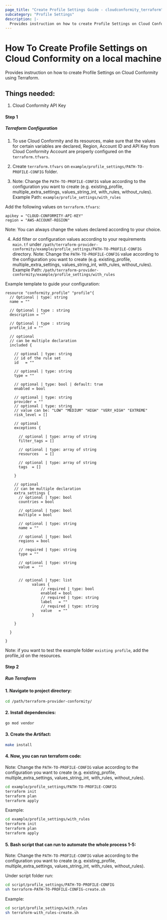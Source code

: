 ```yaml
---
page_title: "Create Profile Settings Guide - cloudconformity_terraform"
subcategory: "Profile Settings"
description: |-
  Provides instruction on how to create Profile Settings on Cloud Conformity using Terraform.
---
```


# How To Create Profile Settings on Cloud Conformity on a local machine
Provides instruction on how to create Profile Settings on Cloud Conformity using Terraform.

## Things needed:
1. Cloud Conformity API Key

#### Step 1

##### Terraform Configuration

1. To use Cloud Conformity and its resources, make sure that the values for certain variables are declared, Region, Account ID and API Key from Cloud Conformity Account are properly configured on the `terraform.tfvars`.

2. Create `terraform.tfvars` on `example/profile_settings/PATH-TO-PROFILE-CONFIG` folder.
   
3. Note: Change the `PATH-TO-PROFILE-CONFIG` value according to the configuration you want to create (e.g. existing_profile, multiple_extra_settings, values_string_int, with_rules, without_rules).
Example Path: `example/profile_settings/with_rules`

Add the following values on `terraform.tfvars`:
```
apikey = "CLOUD-CONFORMITY-API-KEY"
region = "AWS-ACCOUNT-REGION"
```
Note: You can always change the values declared according to your choice.

4. Add filter or configuration values according to your requirements `main.tf` under `/path/terraform-provider-conformity/example/profile_settings/PATH-TO-PROFILE-CONFIG` directory.
Note: Change the `PATH-TO-PROFILE-CONFIG` value according to the configuration you want to create (e.g. existing_profile, multiple_extra_settings, values_string_int, with_rules, without_rules).
Example Path: `/path/terraform-provider-conformity/example/profile_settings/with_rules`

Example template to guide your configuration:

```
resource "conformity_profile" "profile"{
  // Optional | type: string
  name = ""

  // Optional | type : string
  description = ""
  
  // Optional | type : string
  profile_id = ""

  // optional
  // can be multiple declaration
  included {

    // optional | type: string
    // id of the rule set
    id   = ""

    // optional | type: string
    type = ""

    // optional | type: bool | default: true
    enabled = bool

    // optional | type: string
    provider = ""
    // optional | type: string
    // value can be: "LOW" "MEDIUM" "HIGH" "VERY_HIGH" "EXTREME"
    risk_level = []

    // optional
    exceptions {

      // optional | type: array of string
      filter_tags = []

      // optional | type: array of string
      resources   = []

      // optional | type: array of string
      tags  = []

    }

    // optional
    // can be multiple declaration
    extra_settings {
      // optional | type: bool
      countries = bool

      // optional | type: bool
      multiple = bool

      // optional | type: string
      name = ""

      // optional | type: bool
      regions = bool 

      // required | type: string
      type = ""

      // optional | type: string
      value =  ""


      // optional | type: list
            values {
                // required | type: bool
                enabled = bool
                // required | type: string
                label   = ""
                // required | type: string
                value   = ""
            }

    }
    
  }

}
```

Note: if you want to test the example folder `existing profile`, add the profile_id on the resources.

#### Step 2

##### Run Terraform

#### 1. Navigate to project directory:
```sh
cd /path/terraform-provider-conformity/
```
#### 2. Install dependencies:
```sh
go mod vendor
```
#### 3. Create the Artifact:
```sh
make install
```
#### 4. Now, you can run terraform code:
Note: Change the `PATH-TO-PROFILE-CONFIG` value according to the configuration you want to create (e.g. existing_profile, multiple_extra_settings, values_string_int, with_rules, without_rules).
```sh
cd example/profile_settings/PATH-TO-PROFILE-CONFIG
terraform init
terraform plan
terraform apply
```

Example:
```sh
cd example/profile_settings/with_rules
terraform init
terraform plan
terraform apply
```

#### 5. Bash script that can run to automate the whole process 1-5:
Note: Change the `PATH-TO-PROFILE-CONFIG` value according to the configuration you want to create (e.g. existing_profile, multiple_extra_settings, values_string_int, with_rules, without_rules).

Under script folder run:
```sh
cd script/profile_settings/PATH-TO-PROFILE-CONFIG
sh terraform-PATH-TO-PROFILE-CONFIG-create.sh
```

Example:
```sh
cd script/profile_settings/with_rules
sh terraform-with_rules-create.sh
```
